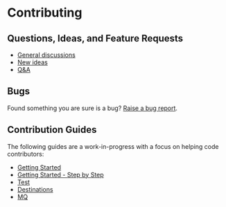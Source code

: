 # Contributing

## Questions, Ideas, and Feature Requests

- [General discussions](https://github.com/hookdeck/outpost/discussions/new?category=ideas)
- [New ideas](https://github.com/hookdeck/outpost/discussions/new?category=ideas)
- [Q&A](https://github.com/hookdeck/outpost/discussions/new?category=q-a)

## Bugs

Found something you are sure is a bug? [Raise a bug report](https://github.com/hookdeck/outpost/issues/new?template=bug_report.md).

## Contribution Guides

The following guides are a work-in-progress with a focus on helping code contributors:

- [Getting Started](contributing/getting-started.md)
- [Getting Started - Step by Step](contributing/step-by-step.md)
- [Test](contributing/test.md)
- [Destinations](contributing/destinations.md)
- [MQ](contributing/mq.md)
